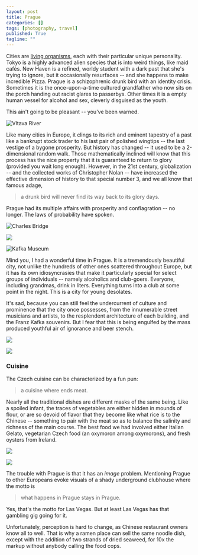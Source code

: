 ```yaml
---
layout: post
title: Prague
categories: []
tags: [photography, travel]
published: True
tagline: ""
---
```


Cities are [living organisms](http://seedmagazine.com/content/article/the_living_city/), each with their particular unique personality. Tokyo is a highly advanced alien species that is into weird things, like maid cafés. 
New Haven is a refined, worldy student with a dark past that she's trying to ignore, but it occasionally resurfaces -- and she happens to make incredible Pizza.
Prague is a schizophrenic drunk bird with an identity crisis. Sometimes it is the once-upon-a-time cultured grandfather who now sits on the porch handing out racist glares to passerbys. Other times it is a empty human vessel for alcohol and sex, cleverly disguised as the youth.

This ain't going to be pleasant -- you've been warned.

![Vltava River](/img/prague/IMG_8234.jpg)

Like many cities in Europe, it clings to its rich and eminent tapestry of a past like a bankrupt stock trader to his last pair of polished wingtips -- the last vestige of a bygone prosperity. But history has changed -- it used to be a 2-dimensional random walk. Those mathematically inclined will know that this process has the nice property that it is guaranteed to return to glory (provided you wait long enough). However, in the 21st century, globalization -- and the collected works of Christopher Nolan -- have increased the effective dimension of history to that special number 3, and we all know that famous adage, 

> a drunk bird will never find its way back to its glory days.

Prague had its multiple affairs with prosperity and conflagration -- no longer. The laws of probability have spoken.

![Charles Bridge](/img/prague/IMG_8239.jpg)

![](/img/prague/IMG_8339.jpg)

<!-- Any legitimate Civilization V player will tell you that focusing all your efforts on accumulating Culture will only bring about defeat. There needs to be diversity in your society's production. Prague boasts a tremendous array of Culture \-\- Kafka. -->

![Kafka Museum](/img/prague/IMG_8251.jpg)

Mind you, I had a wonderful time in Prague. It is a tremendously beautiful city, not unlike the hundreds of other ones scattered throughout Europe, but it has its own idiosyncrasies that make it particularly special for select groups of individuals -- namely alcoholics and club-goers. Everyone, including grandmas, drink in liters. Everything turns into a club at some point in the night. This is a city for young desolates.

It's sad, because you can still feel the undercurrent of culture and prominence that the city once possesses, from the innumerable street musicians and artists, to the resplendent architecture of each building, and the Franz Kafka souvenirs. But I fear that this is being engulfed by the mass produced youthful air of ignorance and beer stench. 

![](/img/prague/IMG_8280.jpg)

![](/img/prague/IMG_8255.jpg)

<!-- ![](/img/prague/IMG_8262.jpg) -->

### Cuisine

The Czech cuisine can be characterized by a fun pun:

> a cuisine where ends meat.

Nearly all the traditional dishes are different masks of the same being. Like a spoiled infant, the traces of vegetables are either hidden in mounds of flour, or are so devoid of flavor that they become like what rice is to the Chinese -- something to pair with the meat so as to balance the salinity and richness of the main course. The best food we had involved either Italian Gelato, vegetarian Czech food (an oxymoron among oxymorons), and fresh oysters from Ireland. 


<!-- ![](/img/prague/IMG_8373.jpg) -->

![](/img/prague/IMG_8377.jpg)

![](/img/prague/IMG_8492.jpg)

<!-- ![](/img/prague/IMG_8520.jpg) -->

<!-- The trouble with Prague is one of *perception*. -->

The trouble with Prague is that it has an *image* problem. Mentioning Prague to other Europeans evoke visuals of a shady underground clubhouse where the motto is

> what happens in Prague stays in Prague.

Yes, that's the motto for Las Vegas. But at least Las Vegas has that gambling gig going for it.

Unfortunately, perception is hard to change, as Chinese restaurant owners know all to well. That is why a ramen place can sell the same noodle dish, except with the addition of two strands of dried seaweed, for 10x the markup without anybody calling the food cops.